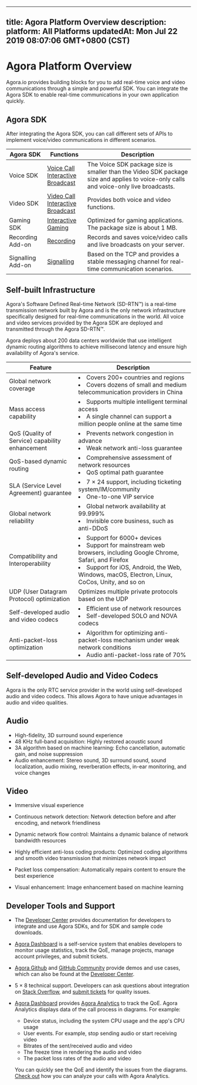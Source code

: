 
---
title: Agora Platform Overview
description: 
platform: All Platforms
updatedAt: Mon Jul 22 2019 08:07:06 GMT+0800 (CST)
---
# Agora Platform Overview
Agora.io provides building blocks for you to add real-time voice and video communications through a simple and powerful SDK. You can integrate the Agora SDK to enable real-time communications in your own application quickly.

## Agora SDK

After integrating the Agora SDK, you can call different sets of APIs to implement voice/video communications in different scenarios. 

| Agora SDK  | Functions                   | Description                                                  |
| ---------- | ------------------------------------ | ------------------------------------------------------------ |
| Voice SDK  | [Voice Call](../../en/Voice/product_voice.md) <br>[Interactive Broadcast](../../en/Interactive%20Broadcast/product_live.md) | The Voice SDK package size is smaller than the Video SDK package size and applies to voice-only calls and voice-only live broadcasts.  |
| Video SDK  | [Video Call](../../en/Video/product_video.md) <br>[Interactive Broadcast](../../en/Interactive%20Broadcast/product_live.md) | Provides both voice and video functions. |
| Gaming SDK | [Interactive Gaming](../../cn/Interactive%20Gaming/product_gaming.md)                   | Optimized for gaming applications. The package size is about 1 MB. |
| Recording Add-on  | [Recording](../../en/Recording/product_recording.md)                     | Records and saves voice/video calls and live broadcasts on your server. |
| Signalling Add-on | [Signalling](../../en/Signaling/product_signaling.md)                    | Based on the TCP and provides a stable messaging channel for real-time communication scenarios. |

## Self-built Infrastructure

Agora's Software Defined Real-time Network (SD-RTN™) is a real-time transmission network built by Agora and is the only network infrastructure specifically designed for real-time communications in the world. All voice and video services provided by the Agora SDK are deployed and transmitted through the Agora SD-RTN™. 

Agora deploys about 200 data centers worldwide that use intelligent dynamic routing algorithms to achieve millisecond latency and ensure high availability of Agora's service.

| Feature                                         | Description                                                  |
| ----------------------------------------------- | ------------------------------------------------------------ |
| Global network coverage                         | <li>Covers 200+ countries and regions<li>Covers dozens of small and medium telecommunication providers in China |
| Mass access capability                          | <li>Supports multiple intelligent terminal access<li>A single channel can support a million people online at the same time |
| QoS (Quality of Service) capability enhancement | <li>Prevents network congestion in advance<li>Weak network anti-loss guarantee |
| QoS-based dynamic routing                       | <li>Comprehensive assessment of network resources<li>QoS optimal path guarantee |
| SLA (Service Level Agreement) guarantee         | <li>7 &times; 24 support, including ticketing system/IM/community<li>One-to-one VIP service |
| Global network reliability                      | <li>Global network availability at 99.999%<li>Invisible core business, such as anti-DDoS |
| Compatibility and Interoperability              | <li>Support for 6000+ devices <li> Support for mainstream web browsers, including Google Chrome, Safari, and Firefox<li>Support for iOS, Android, the Web, Windows, macOS, Electron, Linux, CoCos, Unity, and so on |
| UDP (User Datagram Protocol) optimization       | Optimizes multiple private protocols based on the UDP        |
| Self-developed audio and video codecs           | <li>Efficient use of network resources<li>Self-developed SOLO and NOVA codecs |
| Anti-packet-loss optimization                   | <li>Algorithm for optimizing anti-packet-loss mechanism under weak network conditions<li>Audio anti-packet-loss rate of 70% |

## Self-developed Audio and Video Codecs

Agora is the only RTC service provider in the world using self-developed audio and video codecs. This allows Agora to have unique advantages in audio and video qualities.

## Audio

- High-fidelity, 3D surround sound experience
- 48 KHz full-band acquisition: Highly restored acoustic sound
- 3A algorithm based on machine learning: Echo cancellation, automatic gain, and noise suppression
- Audio enhancement: Stereo sound, 3D surround sound, sound localization, audio mixing, reverberation effects, in-ear monitoring, and voice changes

## Video

- Immersive visual experience

- Continuous network detection: Network detection before and after encoding, and network friendliness
- Dynamic network flow control: Maintains a dynamic balance of network bandwidth resources
- Highly efficient anti-loss coding products: Optimized coding algorithms and smooth video transmission that minimizes network impact
- Packet loss compensation: Automatically repairs content to ensure the best experience
- Visual enhancement: Image enhancement based on machine learning

## Developer Tools and Support

- The [Developer Center](https://docs.agora.io/en) provides documentation for developers to integrate and use Agora SDKs, and for SDK and sample code downloads.
- [Agora Dashboard](https://dashboard.agora.io/) is a self-service system that enables developers to monitor usage statistics, track the QoE, manage projects, manage account privileges, and submit tickets.
- [Agora Github](https://github.com/AgoraIO) and [GitHub Community](https://github.com/AgoraIO-Community) provide demos and use cases, which can also be found at the [Developer Center](https://docs.agora.io/en/Agora%20Platform/sampleapps).
- 5 &times; 8 technical support. Developers can ask questions about integration on [Stack Overflow](https://stackoverflow.com/questions/tagged/agora.io), and [submit tickets](https://dashboard.agora.io/show-ticket-submission) for quality issues.
- [Agora Dashboard](https://dashboard.agora.io/) provides [Agora Analytics](https://dashboard.agora.io/analytics/call/search) to track the QoE. Agora Analytics displays data of the call process in diagrams. For example:

  - Device status, including the system CPU usage and the app's CPU usage
  - User events. For example, stop sending audio or start receiving video
  - Bitrates of the sent/received audio and video
  - The freeze time in rendering the audio and video
  - The packet loss rates of the audio and video

  You can quickly see the QoE and identify the issues from the diagrams. [Check out](https://dashboard.agora.io/analytics/call/tutorial) how you can analyze your calls with Agora Analytics.
